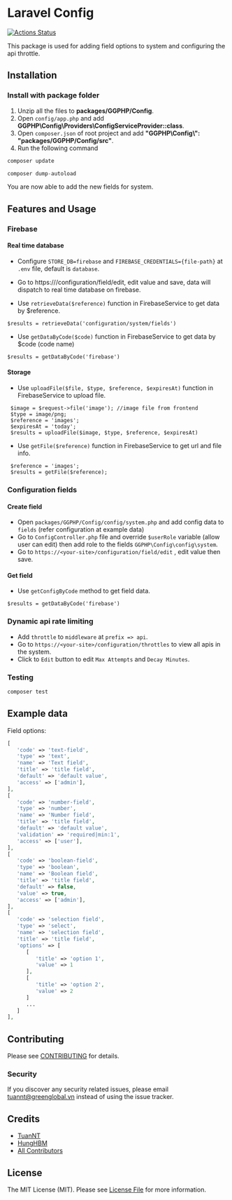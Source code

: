 # Laravel Config

[![Actions Status](https://github.com/greenglobal/laravel-config/workflows/Build/badge.svg)](https://github.com/greenglobal/laravel-config/actions)

This package is used for adding field options to system and configuring the api throttle.

## Installation

### Install with package folder
1. Unzip all the files to **packages/GGPHP/Config**.
2. Open `config/app.php` and add **GGPHP\Config\Providers\ConfigServiceProvider::class**.
3. Open `composer.json` of root project and add **"GGPHP\\Config\\": "packages/GGPHP/Config/src"**.
4. Run the following command
```php
composer update
```

```php
composer dump-autoload
```

You are now able to add the new fields for system.

## Features and Usage

### Firebase

#### Real time database
- Configure `STORE_DB=firebase` and `FIREBASE_CREDENTIALS={file-path}` at `.env` file, default is `database`.
- Go to https://<your-site>/configuration/field/edit, edit value and save, data will dispatch to real time database on firebase.

- Use `retrieveData($reference)` function in FirebaseService to get data by $reference.

``` Example:
$results = retrieveData('configuration/system/fields')
```
- Use `getDataByCode($code)` function in FirebaseService to get data by $code (code name)

``` Example:
$results = getDataByCode('firebase')
```

#### Storage

- Use `uploadFile($file, $type, $reference, $expiresAt)` function in FirebaseService to upload file.

``` Example:
 $image = $request->file('image'); //image file from frontend
 $type = image/png;
 $reference = 'images';
 $expiresAt = 'today';
 $results = uploadFile($image, $type, $reference, $expiresAt)
```

- Use `getFile($reference)` function in FirebaseService to get url and file info.

``` Example:
 $reference = 'images';
 $results = getFile($reference);
```

### Configuration fields

#### Create field
- Open `packages/GGPHP/Config/config/system.php` and add config data to `fields` (refer configuration at example data)
- Go to `ConfigController.php` file and override `$userRole` variable (allow user can edit) then add role to the fields `GGPHP\Config\config\system`.
- Go to `https://<your-site>/configuration/field/edit` , edit value then save.

#### Get field
- Use `getConfigByCode` method to get field data.

``` Example:
$results = getDataByCode('firebase')
```

### Dynamic api rate limiting
- Add `throttle` to `middleware` at `prefix => api`.
- Go to `https://<your-site>/configuration/throttles` to view all apis in the system.
- Click to `Edit` button to edit `Max Attempts` and `Decay Minutes`.

### Testing

``` bash
composer test
```
## Example data

Field options:
```php
[
   'code' => 'text-field',
   'type' => 'text',
   'name' => 'Text field',
   'title' => 'title field',
   'default' => 'default value',
   'access' => ['admin'],
],
[
   'code' => 'number-field',
   'type' => 'number',
   'name' => 'Number field',
   'title' => 'title field',
   'default' => 'default value',
   'validation' => 'required|min:1',
   'access' => ['user'],
],
[
   'code' => 'boolean-field',
   'type' => 'boolean',
   'name' => 'Boolean field',
   'title' => 'title field',
   'default' => false,
   'value' => true,
   'access' => ['admin'],
],
[
   'code' => 'selection field',
   'type' => 'select',
   'name' => 'selection field',
   'title' => 'title field',
   'options' => [
      [
         'title' => 'option 1',
         'value' => 1
      ],
      [
         'title' => 'option 2',
         'value' => 2
      ]
      ...
   ]
],

```

## Contributing

Please see [CONTRIBUTING](CONTRIBUTING.md) for details.

### Security

If you discover any security related issues, please email tuannt@greenglobal.vn instead of using the issue tracker.

## Credits

- [TuanNT](https://github.com/ggphp)
- [HungHBM](https://github.com/HuynhHungManh)
- [All Contributors](../../contributors)

## License

The MIT License (MIT). Please see [License File](LICENSE.md) for more information.
